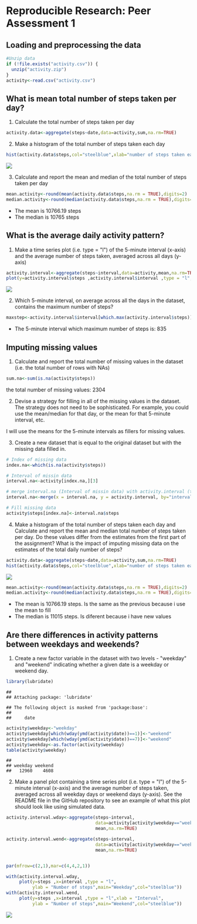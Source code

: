 # Reproducible Research: Peer Assessment 1


## Loading and preprocessing the data


```r
#Unzip data
if (!file.exists("activity.csv")) { 
  unzip("activity.zip")
}
activity<-read.csv("activity.csv")
```


## What is mean total number of steps taken per day?

1. Calculate the total number of steps taken per day

```r
activity.data<-aggregate(steps~date,data=activity,sum,na.rm=TRUE)
```

2. Make a histogram of the total number of steps taken each day

```r
hist(activity.data$steps,col="steelblue",xlab="number of steps taken each day",main="Histogram")
```

![](PA1_template_files/figure-html/unnamed-chunk-3-1.png)<!-- -->

3. Calculate and report the mean and median of the total number of steps taken per day


```r
mean.activity<-round(mean(activity.data$steps,na.rm = TRUE),digits=2)
median.activity<-round(median(activity.data$steps,na.rm = TRUE),digits=2)
```

+ The mean is 10766.19 steps
+ The median is 10765 steps

## What is the average daily activity pattern?

1. Make a time series plot (i.e. type = "l") of the 5-minute interval (x-axis) and the average number of steps taken, averaged across all days (y-axis)

```r
activity.interval<-aggregate(steps~interval,data=activity,mean,na.rm=TRUE)
plot(y=activity.interval$steps ,activity.interval$interval ,type = "l",xlab = "Interval", ylab = "Number of steps",col="steelblue")
```

![](PA1_template_files/figure-html/unnamed-chunk-5-1.png)<!-- -->

2. Which 5-minute interval, on average across all the days in the dataset, contains the maximum number of steps?


```r
maxstep<-activity.interval$interval[which.max(activity.interval$steps)]
```
+ The 5-minute interval which maximum number of steps is: 835



## Imputing missing values

1. Calculate and report the total number of missing values in the dataset (i.e. the total number of rows with NAs)

```r
sum.na<-sum(is.na(activity$steps))
```
the total number of missing values: 2304


2. Devise a strategy for filling in all of the missing values in the dataset. The strategy does not need to be sophisticated. For example, you could use the mean/median for that day, or the mean for that 5-minute interval, etc.

I will use the means for the 5-minute intervals as fillers for missing values.

3. Create a new dataset that is equal to the original dataset but with the missing data filled in.


```r
# Index of missing data
index.na<-which(is.na(activity$steps))

# Interval of missin data
interval.na<-activity[index.na,][3]

# merge interval.na (Interval of missin data) with activity.interval (the means for the 5-minute)
interval.na<-merge(x = interval.na, y = activity.interval, by="interval", all.x=TRUE)

# Fill missing data
activity$steps[index.na]<-interval.na$steps
```

4. Make a histogram of the total number of steps taken each day and Calculate and report the mean and median total number of steps taken per day. Do these values differ from the estimates from the first part of the assignment? What is the impact of imputing missing data on the estimates of the total daily number of steps?


```r
activity.data<-aggregate(steps~date,data=activity,sum,na.rm=TRUE)
hist(activity.data$steps,col="steelblue",xlab="number of steps taken each day",main="Histogram")
```

![](PA1_template_files/figure-html/unnamed-chunk-9-1.png)<!-- -->


```r
mean.activity<-round(mean(activity.data$steps,na.rm = TRUE),digits=2)
median.activity<-round(median(activity.data$steps,na.rm = TRUE),digits=2)
```

+ The mean is 10766.19 steps. Is the same as the previous because i use the mean to fill 
+ The median is 11015 steps. Is diferent because i have new values

## Are there differences in activity patterns between weekdays and weekends?

1. Create a new factor variable in the dataset with two levels - "weekday" and "weekend" indicating whether a given date is a weekday or weekend day.


```r
library(lubridate)
```

```
## 
## Attaching package: 'lubridate'
```

```
## The following object is masked from 'package:base':
## 
##     date
```

```r
activity$weekday<-"weekday"
activity$weekday[which(wday(ymd(activity$date))==1)]<-"weekend"
activity$weekday[which(wday(ymd(activity$date))==7)]<-"weekend"
activity$weekday<-as.factor(activity$weekday)
table(activity$weekday)
```

```
## 
## weekday weekend 
##   12960    4608
```

2. Make a panel plot containing a time series plot (i.e. type = "l") of the 5-minute interval (x-axis) and the average number of steps taken, averaged across all weekday days or weekend days (y-axis). See the README file in the GitHub repository to see an example of what this plot should look like using simulated data.


```r
activity.interval.wday<-aggregate(steps~interval,
                                  data=activity[activity$weekday=="weekday",],
                                  mean,na.rm=TRUE)

activity.interval.wend<-aggregate(steps~interval,
                                  data=activity[activity$weekday=="weekend",],
                                  mean,na.rm=TRUE)


par(mfrow=c(2,1),mar=c(4,4,2,1))

with(activity.interval.wday,
     plot(y=steps ,x=interval ,type = "l", 
          ylab = "Number of steps",main="Weekday",col="steelblue"))
with(activity.interval.wend,
     plot(y=steps ,x=interval ,type = "l",xlab = "Interval", 
          ylab = "Number of steps",main="Weekend",col="steelblue"))
```

![](PA1_template_files/figure-html/unnamed-chunk-12-1.png)<!-- -->

